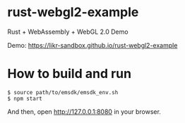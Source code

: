 # rust-webgl2-example

Rust + WebAssembly + WebGL 2.0 Demo

Demo: https://likr-sandbox.github.io/rust-webgl2-example

# How to build and run

```console
$ source path/to/emsdk/emsdk_env.sh
$ npm start
```

And then, open http://127.0.0.1:8080 in your browser.
